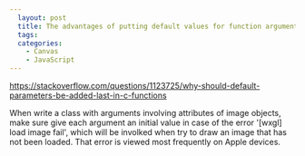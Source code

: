 ```yaml
---
  layout: post
  title: The advantages of putting default values for function arguments
  tags:
  categories:
    - Canvas
    - JavaScript
---
```


https://stackoverflow.com/questions/1123725/why-should-default-parameters-be-added-last-in-c-functions

When write a class with arguments involving attributes of image objects,
make sure give each argument an initial value in case of the error
'[wxgl] load image fail', which will be involked when try to draw an image that
has not been loaded. That error is viewed most frequently on Apple devices.
